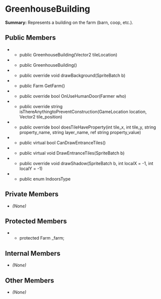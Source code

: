 # GreenhouseBuilding

**Summary:** Represents a building on the farm (barn, coop, etc.).

## Public Members
- - public GreenhouseBuilding(Vector2 tileLocation)
- - public GreenhouseBuilding()
- - public override void drawBackground(SpriteBatch b)
- - public Farm GetFarm()
- - public override bool OnUseHumanDoor(Farmer who)
- - public override string isThereAnythingtoPreventConstruction(GameLocation location, Vector2 tile_position)
- - public override bool doesTileHaveProperty(int tile_x, int tile_y, string property_name, string layer_name, ref string property_value)
- - public virtual bool CanDrawEntranceTiles()
- - public virtual void DrawEntranceTiles(SpriteBatch b)
- - public override void drawShadow(SpriteBatch b, int localX = -1, int localY = -1)
- - public enum IndoorsType

## Private Members
- *(None)*

## Protected Members
- - protected Farm _farm;

## Internal Members
- *(None)*

## Other Members
- *(None)*
